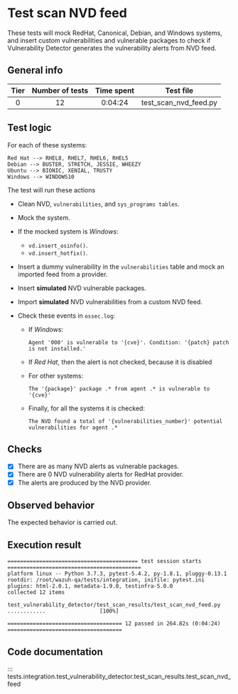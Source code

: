 # Test scan NVD feed

These tests will mock RedHat, Canonical, Debian, and Windows systems, and insert custom vulnerabilities and vulnerable
packages to check if Vulnerability Detector generates the vulnerability alerts from NVD feed.

## General info

|Tier | Number of tests | Time spent| Test file |
|:--:|:--:|:--:|:--:|
| 0 | 12 | 0:04:24 | test_scan_nvd_feed.py |

## Test logic

For each of these systems:

```
Red Hat --> RHEL8, RHEL7, RHEL6, RHEL5
Debian --> BUSTER, STRETCH, JESSIE, WHEEZY
Ubuntu --> BIONIC, XENIAL, TRUSTY
Windows --> WINDOWS10
```

The test will run these actions
- Clean NVD, `vulnerabilities`, and `sys_programs tables`.
- Mock the system.
- If the mocked system is *Windows*:
  - `vd.insert_osinfo()`.
  - `vd.insert_hotfix()`.
- Insert a dummy vulnerability in the `vulnerabilities` table and mock an imported feed from a provider.
- Insert **simulated** NVD vulnerable packages.
- Import **simulated** NVD vulnerabilities from a custom NVD feed.
- Check these events in `ossec.log`:

  - If *Windows*:

    ```
    Agent '000' is vulnerable to '{cve}'. Condition: '{patch} patch is not installed.'
    ```

  - If *Red Hat*, then the alert is not checked, because it is disabled

  - For other systems:

    ```
    The '{package}' package .* from agent .* is vulnerable to '{cve}'
    ```

  - Finally, for all the systems it is checked:

    ```
    The NVD found a total of '{vulnerabilities_number}' potential vulnerabilities for agent .*
    ```

## Checks

- [x] There are as many NVD alerts as vulnerable packages.
- [x] There are 0 NVD vulnerability alerts for RedHat provider.
- [x] The alerts are produced by the NVD provider.

## Observed behavior

The expected behavior is carried out.

## Execution result

```
========================================= test session starts ==========================================
platform linux -- Python 3.7.3, pytest-5.4.2, py-1.8.1, pluggy-0.13.1
rootdir: /root/wazuh-qa/tests/integration, inifile: pytest.ini
plugins: html-2.0.1, metadata-1.9.0, testinfra-5.0.0
collected 12 items

test_vulnerability_detector/test_scan_results/test_scan_nvd_feed.py ............                 [100%]

==================================== 12 passed in 264.82s (0:04:24) ====================================
```

## Code documentation

::: tests.integration.test_vulnerability_detector.test_scan_results.test_scan_nvd_feed